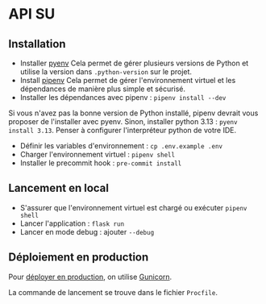 # API SU

## Installation

* Installer [pyenv](https://github.com/pyenv/pyenv?tab=readme-ov-file#installation)
Cela permet de gérer plusieurs versions de Python et utilise la version dans `.python-version` sur le projet.
* Install [pipenv](https://pipenv.pypa.io/en/latest/installation.html)
Cela permet de gérer l'environnement virtuel et les dépendances de manière plus simple et sécurisé.
* Installer les dépendances avec pipenv : `pipenv install --dev`

Si vous n'avez pas la bonne version de Python installé, pipenv devrait vous proposer de l'installer avec pyenv.
Sinon, installer python 3.13 : `pyenv install 3.13`.
Penser à configurer l'interpréteur python de votre IDE.

* Définir les variables d'environnement : `cp .env.example .env`
* Charger l'environnement virtuel : `pipenv shell`
* Installer le precommit hook : `pre-commit install`

## Lancement en local

* S'assurer que l'environnement virtuel est chargé ou exécuter `pipenv shell`
* Lancer l'application : `flask run`
* Lancer en mode debug : ajouter `--debug`

## Déploiement en production

Pour [déployer en production](https://flask.palletsprojects.com/en/stable/deploying/), on utilise [Gunicorn](https://flask.palletsprojects.com/en/stable/deploying/gunicorn/).

La commande de lancement se trouve dans le fichier `Procfile`.
